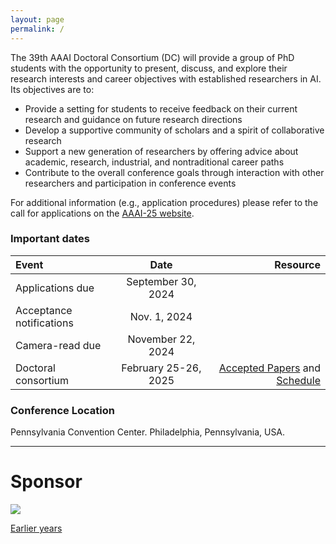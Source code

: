 ```yaml
---
layout: page
permalink: /
---
```


The 39th AAAI Doctoral Consortium (DC) will provide a group of PhD students with the opportunity to present, discuss, and explore their research interests and career objectives with established researchers in AI. Its objectives are to:
- Provide a setting for students to receive feedback on their current research and guidance on future research directions
- Develop a supportive community of scholars and a spirit of collaborative research
- Support a new generation of researchers by offering advice about academic, research, industrial, and nontraditional career paths
- Contribute to the overall conference goals through interaction with other researchers and participation in conference events

For additional information (e.g., application procedures) please refer to the call for applications on the [AAAI-25 website](https://aaai.org/conference/aaai/aaai-25/).


### Important dates

| Event       | Date     | Resource     |
| :------------- | :----------: | -----------: |
|  Applications due | September 30, 2024  |    |
|  Acceptance notifications | Nov. 1, 2024 | |
|  Camera-read due | November 22, 2024 | |
|  Doctoral consortium | February 25-26, 2025 | [Accepted Papers](/dc2025/papers) and [Schedule](/dc2025/schedule) |

### Conference Location
Pennsylvania Convention Center.
Philadelphia, Pennsylvania, USA. 


----------
# Sponsor

![](/dc2025/images/AIJ-logo.jpeg)

[Earlier years](/)
